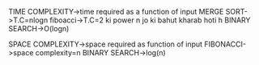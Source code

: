 TIME COMPLEXITY->time required as a function of input
MERGE SORT->T.C=nlogn
fiboacci->T.C=2 ki power n jo ki bahut kharab hoti h
BINARY SEARCH->O(logn)

SPACE COMPLEXITY->space required as function of input
FIBONACCI->space complexity=n
BINARY SEARCH->log(n)
